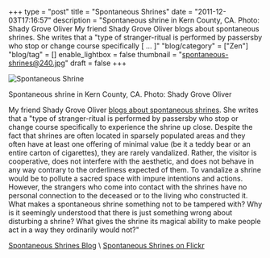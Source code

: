 +++
type = "post"
title = "Spontaneous Shrines"
date = "2011-12-03T17:16:57"
description = "Spontaneous shrine in Kern County, CA. Photo: Shady Grove Oliver My friend Shady Grove Oliver blogs about spontaneous shrines. She writes that a \"type of stranger-ritual is performed by passersby who stop or change course specifically [ ... ]"
"blog/category" = ["Zen"]
"blog/tag" = []
enable_lightbox = false
thumbnail = "spontaneous-shrines@240.jpg"
draft = false
+++

<p><img style="display:block; margin-left:auto; margin-right:auto;" src="spontaneous-shrines.jpg" title="Spontaneous Shrine" /></p>
<p>Spontaneous shrine in Kern County, CA. Photo: Shady Grove Oliver</p>
<p>My friend Shady Grove Oliver <a href="http://spontaneousshrines.wordpress.com/">blogs about spontaneous
shrines</a>. She writes that a
"type of stranger-ritual is performed by passersby who stop or change
course specifically to experience the shrine up close. Despite the fact
that shrines are often located in sparsely populated areas and they
often have at least one offering of minimal value (be it a teddy bear or
an entire carton of cigarettes), they are rarely vandalized. Rather, the
visitor is cooperative, does not interfere with the aesthetic, and does
not behave in any way contrary to the orderliness expected of them. To
vandalize a shrine would be to pollute a sacred space with impure
intentions and actions. However, the strangers who come into contact
with the shrines have no personal connection to the deceased or to the
living who constructed it. What makes a spontaneous shrine something not
to be tampered with? Why is it seemingly understood that there is just
something wrong about disturbing a shrine? What gives the shrine its
magical ability to make people act in a way they ordinarily would not?"</p>
<p><a href="http://spontaneousshrines.wordpress.com/">Spontaneous Shrines Blog</a> \
 <a href="http://www.flickr.com/photos/spontaneousshrines/">Spontaneous Shrines on
Flickr</a></p>
    